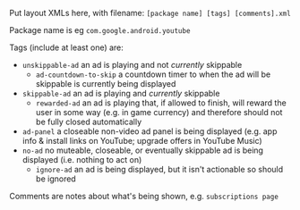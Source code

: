 Put layout XMLs here, with filename:
`[package name] [tags] [comments].xml`

Package name is eg `com.google.android.youtube`

Tags (include at least one) are:
* `unskippable-ad` an ad is playing and not *currently* skippable
  * `ad-countdown-to-skip` a countdown timer to when the ad will be skippable is currently being displayed
* `skippable-ad` an ad is playing and *currently* skippable
  * `rewarded-ad` an ad is playing that, if allowed to finish, will reward the user in some way (e.g. in game currency) and therefore should not be fully closed automatically
* `ad-panel` a closeable non-video ad panel is being displayed (e.g. app info & install links on YouTube; upgrade offers in YouTube Music)
* `no-ad` no muteable, closeable, or eventually skippable ad is being displayed (i.e. nothing to act on)
  * `ignore-ad` an ad is being displayed, but it isn't actionable so should be ignored 

Comments are notes about what's being shown, e.g. `subscriptions page`
